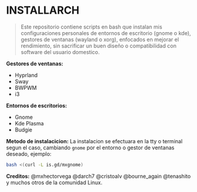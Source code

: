 # INSTALLARCH

>Este repositorio contiene scripts en bash que instalan mis configuraciones personales de entornos de escritorio (gnome o kde),  gestores de ventanas (wayland o xorg), enfocados en mejorar el rendimiento, sin sacrificar un buen diseño o compatibilidad con software del usuario domestico.

**Gestores de ventanas:**
- Hyprland
- Sway
- BWPWM
- i3

**Entornos de escritorios:**
* Gnome 
* Kde Plasma
* Budgie

**Metodo de instalacicion:**
La instalacion se efectuara en la tty o terminal segun el caso, cambiando `gnome` por el entorno o gestor de ventanas deseado, ejemplo:
```sh
bash <(curl -L is.gd/mxgnome)
```

**Creditos:**
@mxhectorvega @darch7 @cristoalv @bourne_again @tenashito y muchos otros de la comunidad Linux.

